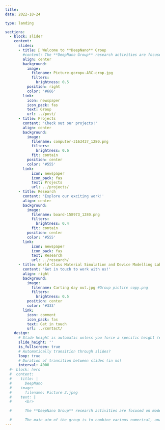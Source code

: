```yaml
---
title:
date: 2022-10-24

type: landing

sections:
  - block: slider
    content:
      slides:
      - title: 👋 Welcome to **DeepNano** Group
        #content: The **DeepNano Group** research activities are focused on the modelling and simulation of nanoscale devices for advanced optoelectronics, biosensors and quantum applications.
        align: center
        background:
          image:
            filename: Picture-goropu-ARC-crop.jpg
            filters:
              brightness: 0.5
          position: right
          color: '#666'
        link:
          icon: newspaper
          icon_pack: fas
          text: Group
          url: ../post/
      - title: Projects
        content: 'Check out our projects!'
        align: center
        background:  
          image:
            filename: computer-3163437_1280.png
            filters:
              brightness: 0.6
            fit: contain
          position: center
          color: '#555'
        link:
            icon: newspaper
            icon_pack: fas
            text: Projects
            url: ../projects/
      - title: Research 
        content: 'Explore our exciting work!'
        align: center
        background:  
          image:
            filename: board-158973_1280.png
            filters:
              brightness: 0.4
            fit: contain
          position: center
          color: '#555'
        link:
            icon: newspaper
            icon_pack: fas
            text: Research
            url: ../research/
      - title: World-Class Material Simulation and Device Modelling Lab
        content: 'Get in touch to work with us!'
        align: right
        background:
          image:
            filename: Carting day out.jpg #Group pictire copy.png
            filters:
              brightness: 0.5
          position: center
          color: '#333'
        link:
          icon: comment
          icon_pack: fas
          text: Get in touch
          url: ../contact/
    design:
      # Slide height is automatic unless you force a specific height (e.g. '400px')
      slide_height: ''
      is_fullscreen: true
      # Automatically transition through slides?
      loop: true
      # Duration of transition between slides (in ms)
      interval: 4000
  #- block: hero
  #  content:
  #    title: |
  #      DeepNano
  #    image:
  #      filename: Picture 2.jpeg
  #    text: |
  #      <br>
        
  #      The **DeepNano Group** research activities are focused on modelling and simulation of nanoscale devices and interconnects for advanced CMOS and novel emerging devices. 
        
  #      The main aim of the group is to combine various numerical, analytical and machine learning methods in flexible, accurate and predictable simulation framework. 
---
```


<!-- ---
# Leave the homepage title empty to use the site title
title:
date: 2022-10-24
type: landing

sections:
  - block: hero
    content:
      title: |
        Deep Nano
      image:
        filename: Picture 2.jpeg
      text: |
        <br>
        
        The **Deep Nano Group** research activities are focused on modelling and simulation of nanoscale devices and interconnects for advanced CMOS and novel emerging devices. 
        
        The main aim of the group is to combine various numerical, analytical and machine learning methods in flexible, accurate and predictable simulation framework. 
        
  
  - block: collection
    content:
      title: Latest News
      subtitle:
      text:
      count: 5
      filters:
        author: ''
        category: ''
        exclude_featured: false
        publication_type: ''
        tag: ''
      offset: 0
      order: desc
      page_type: post
    design:
      view: card
      columns: '1'
  
  - block: markdown
    content:
      title:
      subtitle: ''
      text:
    design:
      columns: '1'
      background:
        image: 
          filename: coders.jpg
          filters:
            brightness: 1
          parallax: false
          position: center
          size: cover
          text_color_light: true
      spacing:
        padding: ['20px', '0', '20px', '0']
      css_class: fullscreen
  
  - block: markdown
    content:
      title:
      subtitle:
      text: |
        {{% cta cta_link="./people/" cta_text="Meet the team →" %}}
    design:
      columns: '1'
--- -->
